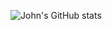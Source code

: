 ![John's GitHub stats](https://github-readme-stats.vercel.app/api?username=johnstclair&theme=dark&show_icons=true)
